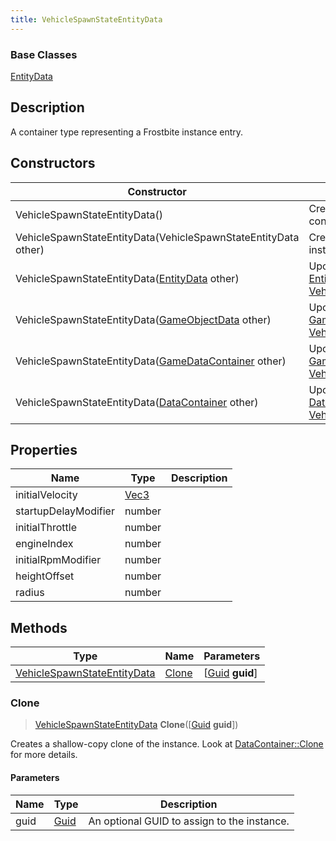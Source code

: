 ```yaml
---
title: VehicleSpawnStateEntityData
---
```

### Base Classes

[EntityData](/vext/ref/fb/entitydata/)

## Description

A container type representing a Frostbite instance entry.

## Constructors

| Constructor                                                                            | Description                                                                                                                                   |
| -------------------------------------------------------------------------------------- | --------------------------------------------------------------------------------------------------------------------------------------------- |
| VehicleSpawnStateEntityData()                                                          | Create a new instance of this container type.                                                                                                 |
| VehicleSpawnStateEntityData(VehicleSpawnStateEntityData other)                         | Create a reference copy of an instance of the same type.                                                                                      |
| VehicleSpawnStateEntityData([EntityData](/vext/ref/fb/entitydata/) other)                            | Upcast an instance of type [EntityData](/vext/ref/fb/entitydata/) to [VehicleSpawnStateEntityData](/vext/ref/fb/vehiclespawnstateentitydata/).                            |
| VehicleSpawnStateEntityData([GameObjectData](/vext/ref/fb/gameobjectdata/) other)                    | Upcast an instance of type [GameObjectData](/vext/ref/fb/gameobjectdata/) to [VehicleSpawnStateEntityData](/vext/ref/fb/vehiclespawnstateentitydata/).                    |
| VehicleSpawnStateEntityData([GameDataContainer](/vext/ref/fb/gamedatacontainer/) other)              | Upcast an instance of type [GameDataContainer](/vext/ref/fb/gamedatacontainer/) to [VehicleSpawnStateEntityData](/vext/ref/fb/vehiclespawnstateentitydata/).              |
| VehicleSpawnStateEntityData([DataContainer](/vext/ref/shared/class/datacontainer) other) | Upcast an instance of type [DataContainer](/vext/ref/shared/class/datacontainer) to [VehicleSpawnStateEntityData](/vext/ref/fb/vehiclespawnstateentitydata/). |

## Properties

| Name                 | Type                              | Description |
| -------------------- | --------------------------------- | ----------- |
| initialVelocity      | [Vec3](/vext/ref/shared/class/vec3) |             |
| startupDelayModifier | number                            |             |
| initialThrottle      | number                            |             |
| engineIndex          | number                            |             |
| initialRpmModifier   | number                            |             |
| heightOffset         | number                            |             |
| radius               | number                            |             |

## Methods

| Type                                                       | Name            | Parameters                                     |
| ---------------------------------------------------------- | --------------- | ---------------------------------------------- |
| [VehicleSpawnStateEntityData](/vext/ref/fb/vehiclespawnstateentitydata/) | [Clone](#clone) | \[[Guid](/vext/ref/shared/class/guid) **guid**\] |

### Clone

> [VehicleSpawnStateEntityData](/vext/ref/fb/vehiclespawnstateentitydata/) **Clone**(\[[Guid](/vext/ref/shared/class/guid) **guid**\])

Creates a shallow-copy clone of the instance. Look at [DataContainer::Clone](/vext/ref/shared/class/datacontainer#clone) for more details.

#### Parameters

| Name | Type         | Description                                 |
| ---- | ------------ | ------------------------------------------- |
| guid | [Guid](/vext/ref/shared/class/guid/) | An optional GUID to assign to the instance. |
